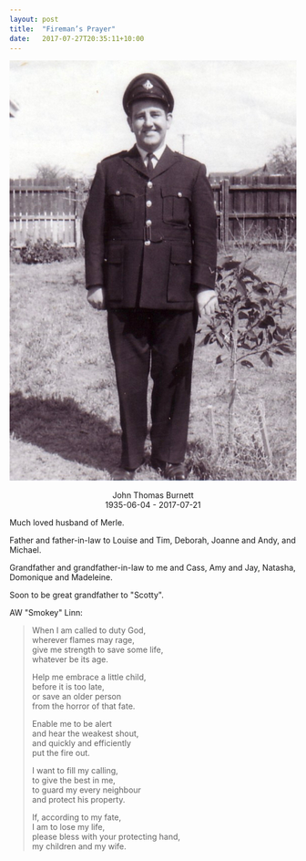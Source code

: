 ```yaml
---
layout: post
title:  "Fireman’s Prayer"
date:   2017-07-27T20:35:11+10:00
---
```


![John Thomas Burnett](john-thomas-burnett.jpg)

<p style="text-align: center">
John Thomas Burnett<br />
1935-06-04 - 2017-07-21
</p>

Much loved husband of Merle.

Father and father-in-law to Louise and Tim, Deborah, Joanne and Andy, and Michael.

Grandfather and grandfather-in-law to me and Cass, Amy and Jay, Natasha, Domonique and Madeleine.

Soon to be great grandfather to "Scotty".

AW "Smokey" Linn:

> When I am called to duty God,  
> wherever flames may rage,  
> give me strength to save some life,  
> whatever be its age.
>
> Help me embrace a little child,  
> before it is too late,  
> or save an older person  
> from the horror of that fate.
>
> Enable me to be alert  
> and hear the weakest shout,  
> and quickly and efficiently  
> put the fire out.
>
> I want to fill my calling,  
> to give the best in me,  
> to guard my every neighbour  
> and protect his property.
>
> If, according to my fate,  
> I am to lose my life,  
> please bless with your protecting hand,  
> my children and my wife.
